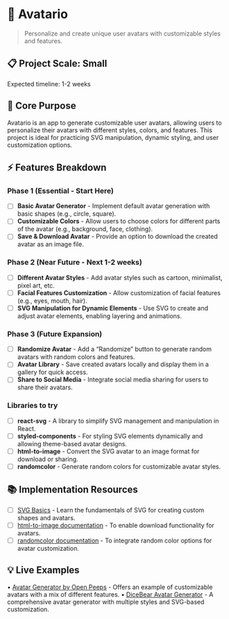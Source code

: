 # 🎯 Avatario
> Personalize and create unique user avatars with customizable styles and features.

## 📋 Project Scale: Small
Expected timeline: 1-2 weeks

## 🎯 Core Purpose
Avatario is an app to generate customizable user avatars, allowing users to personalize their avatars with different styles, colors, and features. This project is ideal for practicing SVG manipulation, dynamic styling, and user customization options.

## ⚡ Features Breakdown

### Phase 1 (Essential - Start Here)
- [ ] **Basic Avatar Generator** - Implement default avatar generation with basic shapes (e.g., circle, square).
- [ ] **Customizable Colors** - Allow users to choose colors for different parts of the avatar (e.g., background, face, clothing).
- [ ] **Save & Download Avatar** - Provide an option to download the created avatar as an image file.

### Phase 2 (Near Future - Next 1-2 weeks)
- [ ] **Different Avatar Styles** - Add avatar styles such as cartoon, minimalist, pixel art, etc.
- [ ] **Facial Features Customization** - Allow customization of facial features (e.g., eyes, mouth, hair).
- [ ] **SVG Manipulation for Dynamic Elements** - Use SVG to create and adjust avatar elements, enabling layering and animations.

### Phase 3 (Future Expansion)
- [ ] **Randomize Avatar** - Add a “Randomize” button to generate random avatars with random colors and features.
- [ ] **Avatar Library** - Save created avatars locally and display them in a gallery for quick access.
- [ ] **Share to Social Media** - Integrate social media sharing for users to share their avatars.

### Libraries to try
- [ ] **react-svg** - A library to simplify SVG management and manipulation in React.
- [ ] **styled-components** - For styling SVG elements dynamically and allowing theme-based avatar designs.
- [ ] **html-to-image** - Convert the SVG avatar to an image format for download or sharing.
- [ ] **randomcolor** - Generate random colors for customizable avatar styles.

## 📚 Implementation Resources
- [ ] [SVG Basics](https://developer.mozilla.org/en-US/docs/Web/SVG) - Learn the fundamentals of SVG for creating custom shapes and avatars.
- [ ] [html-to-image documentation](https://www.npmjs.com/package/html-to-image) - To enable download functionality for avatars.
- [ ] [randomcolor documentation](https://www.npmjs.com/package/randomcolor) - To integrate random color options for avatar customization.

## 💡 Live Examples
• [Avatar Generator by Open Peeps](https://www.openpeeps.com/) - Offers an example of customizable avatars with a mix of different features.
• [DiceBear Avatar Generator](https://avatars.dicebear.com/) - A comprehensive avatar generator with multiple styles and SVG-based customization.